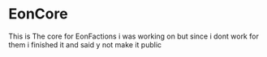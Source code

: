 # EonCore
This is The core for EonFactions i was working on but since i dont work for them i finished it and said y not make it public
